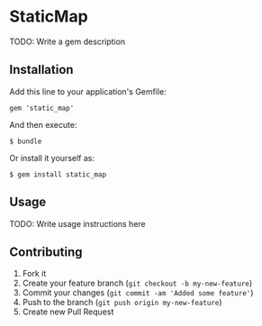 # StaticMap

TODO: Write a gem description

## Installation

Add this line to your application's Gemfile:

    gem 'static_map'

And then execute:

    $ bundle

Or install it yourself as:

    $ gem install static_map

## Usage

TODO: Write usage instructions here

## Contributing

1. Fork it
2. Create your feature branch (`git checkout -b my-new-feature`)
3. Commit your changes (`git commit -am 'Added some feature'`)
4. Push to the branch (`git push origin my-new-feature`)
5. Create new Pull Request
